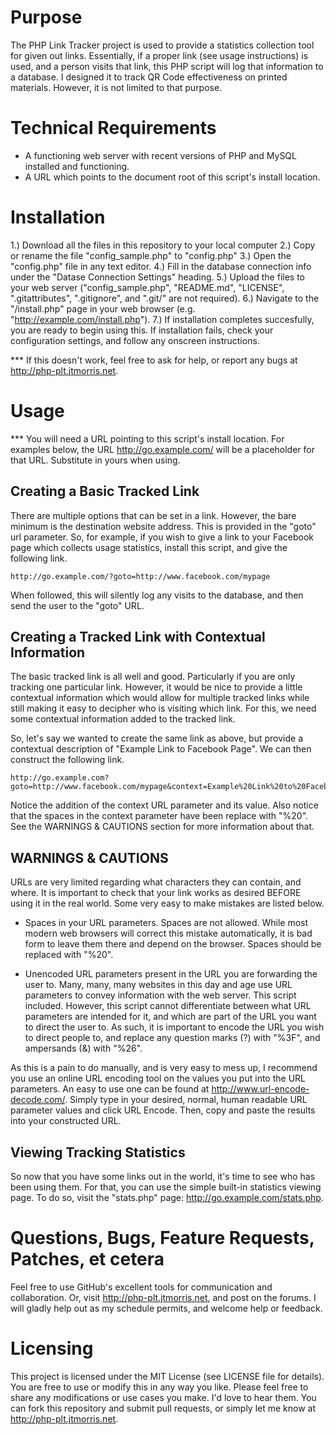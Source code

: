 Purpose
==========
The PHP Link Tracker project is used to provide a statistics collection tool
for given out links.  Essentially, if a proper link (see usage instructions) 
is used, and a person visits that link, this PHP script will log that information 
to a database. I designed it to track QR Code effectiveness on printed
materials.  However, it is not limited to that purpose.


Technical Requirements
=============
*  A functioning web server with recent versions of PHP and MySQL installed and functioning.
*  A URL which points to the document root of this script's install location.


Installation
==============
1.)  Download all the files in this repository to your local computer
2.)  Copy or rename the file "config_sample.php" to "config.php"
3.)  Open the "config.php" file in any text editor.
4.)  Fill in the database connection info under the "Datase Connection Settings" heading.
5.)  Upload the files to your web server ("config_sample.php", "README.md", "LICENSE", ".gitattributes", ".gitignore", and ".git/" are not required).
6.)  Navigate to the "/install.php" page in your web browser (e.g. "http://example.com/install.php").
7.)  If installation completes succesfully, you are ready to begin using this.
     If installation fails, check your configuration settings, and follow any onscreen instructions.

***  If this doesn't work, feel free to ask for help, or report any bugs at http://php-plt.jtmorris.net.

Usage
=======
***  You will need a URL pointing to this script's install location. For examples below, the URL http://go.example.com/ will be 
a placeholder for that URL.  Substitute in yours when using.

Creating a Basic Tracked Link
------------------------------
There are multiple options that can be set in a link.  However, the bare minimum is the destination website address.
This is provided in the "goto" url parameter.  So, for example, if you wish to give a link to your Facebook page which
collects usage statistics, install this script, and give the following link. 

```
http://go.example.com/?goto=http://www.facebook.com/mypage
```

When followed, this will silently log any visits to the database, and then send the user to the "goto" URL.


Creating a Tracked Link with Contextual Information
----------------------------------------------------
The basic tracked link is all well and good.  Particularly if you are only tracking one particular link.
However, it would be nice to provide a little contextual information which would allow for multiple tracked
links while still making it easy to decipher who is visiting which link.  For this, we need some contextual
information added to the tracked link.

So, let's say we wanted to create the same link as above, but provide a contextual description of "Example Link
to Facebook Page".  We can then construct the following link.

```
http://go.example.com?goto=http://www.facebook.com/mypage&context=Example%20Link%20to%20Facebook%20Page
```

Notice the addition of the context URL parameter and its value.  Also notice that the spaces in the context
parameter have been replace with "%20".  See the WARNINGS & CAUTIONS section for more information about that.


WARNINGS & CAUTIONS
---------------------
URLs are very limited regarding what characters they can contain, and where.  It is important to check that your link
works as desired BEFORE using it in the real world.  Some very easy to make mistakes are listed below.

*  Spaces in your URL parameters.  Spaces are not allowed.  While most modern web browsers will correct this mistake
automatically, it is bad form to leave them there and depend on the browser.  Spaces should be replaced with "%20".

*  Unencoded URL parameters present in the URL you are forwarding the user to.  Many, many, many websites in this day
and age use URL parameters to convey information with the web server.  This script included.  However, this script
cannot differentiate between what URL parameters are intended for it, and which are part of the URL you want to direct
the user to.  As such, it is important to encode the URL you wish to direct people to, and replace any question marks (?) with
"%3F", and ampersands (&) with "%26".

As this is a pain to do manually, and is very easy to mess up, I recommend you use an online URL encoding tool on the values
you put into the URL parameters.  An easy to use one can be found at http://www.url-encode-decode.com/.  Simply type in your
desired, normal, human readable URL parameter values and click URL Encode.  Then, copy and paste the results into your constructed
URL.


Viewing Tracking Statistics
----------------------------
So now that you have some links out in the world, it's time to see who has been using them.  For that,
you can use the simple built-in statistics viewing page.  To do so, visit the "stats.php" page:
http://go.example.com/stats.php.


Questions, Bugs, Feature Requests, Patches, et cetera
===========================================
Feel free to use GitHub's excellent tools for communication and collaboration.  Or, visit http://php-plt.jtmorris.net,
and post on the forums.  I will gladly help out as my schedule permits, and welcome help or feedback.


Licensing
==========
This project is licensed under the MIT License (see LICENSE file for details). You are free to use or 
modify this in any way you like. Please feel free to share any modifications or use cases you make.  I'd
love to hear them.  You can fork this repository and submit pull requests, or simply let me know at 
http://php-plt.jtmorris.net.